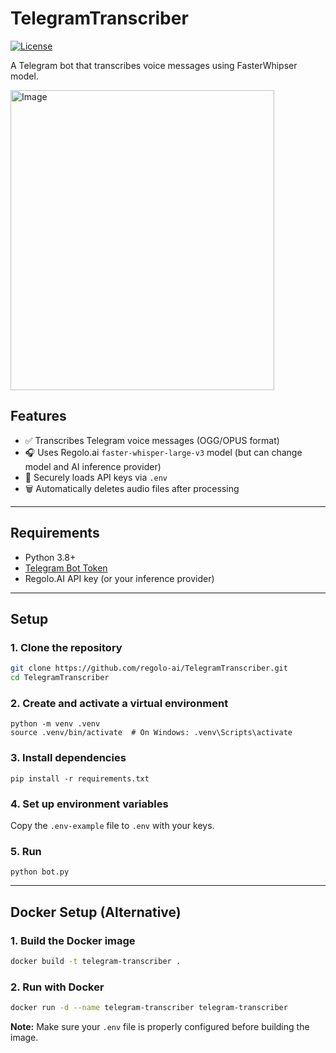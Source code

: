 # TelegramTranscriber
[![License](https://img.shields.io/badge/License-GPL%20v3-blue.svg)](http://www.gnu.org/licenses/gpl-3.0)   

A Telegram bot that transcribes voice messages using FasterWhipser model.

<img width="422" height="480" alt="Image" src="https://github.com/user-attachments/assets/a6520069-cfda-474e-9c9a-3f91da42be05" />

## Features

- ✅ Transcribes Telegram voice messages (OGG/OPUS format)
- 🎧 Uses Regolo.ai `faster-whisper-large-v3` model (but can change model and AI inference provider)
- 🔐 Securely loads API keys via `.env`
- 🗑️ Automatically deletes audio files after processing

---

## Requirements

- Python 3.8+
- [Telegram Bot Token](https://core.telegram.org/bots/tutorial#obtain-your-bot-token)
- Regolo.AI API key (or your inference provider)

---

## Setup

### 1. Clone the repository

```bash
git clone https://github.com/regolo-ai/TelegramTranscriber.git
cd TelegramTranscriber
```
### 2. Create and activate a virtual environment

```
python -m venv .venv
source .venv/bin/activate  # On Windows: .venv\Scripts\activate
```

### 3. Install dependencies

```
pip install -r requirements.txt
```

### 4. Set up environment variables

Copy the `.env-example` file to `.env` with your keys.

### 5. Run

```
python bot.py
```

---

## Docker Setup (Alternative)

### 1. Build the Docker image

```bash
docker build -t telegram-transcriber .
```

### 2. Run with Docker

```bash
docker run -d --name telegram-transcriber telegram-transcriber
```

**Note:** Make sure your `.env` file is properly configured before building the image.
